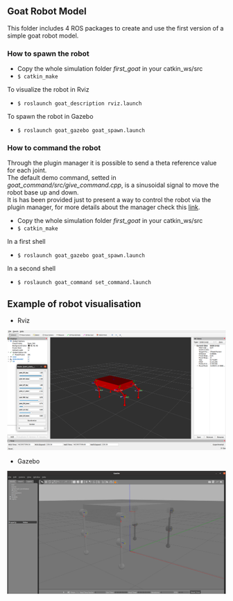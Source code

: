 ## Goat Robot Model

This folder includes 4 ROS packages to create and use the first version of a simple goat robot model.

### How to spawn the robot

- Copy the whole simulation folder *first_goat* in your catkin_ws/src 
- ``` $ catkin_make ```

To visualize the robot in Rviz
- ``` $ roslaunch goat_description rviz.launch ```

To spawn the robot in Gazebo
- ``` $ roslaunch goat_gazebo goat_spawn.launch ```

### How to command the robot

Through the plugin manager it is possible to send a theta reference value for each joint. \
The default demo command, setted in *goat_command/src/give_command.cpp*, is a sinusoidal signal to move the robot base up and down. \
It is has been provided just to present a way to control the robot via the plugin manager, for more details about the manager check this [link](https://github.com/NMMI/ROS-Gazebo-plugin-qbmove).

- Copy the whole simulation folder *first_goat* in your catkin_ws/src 
- ``` $ catkin_make ```

In a first shell
- ``` $ roslaunch goat_gazebo goat_spawn.launch ```

In a second shell
- ``` $ roslaunch goat_command set_command.launch ```


## Example of robot visualisation

- Rviz

![Image of Rviz](GoatRvizExample.png)

- Gazebo

![Image of Gazebo](GoatGazeboExample.png)
